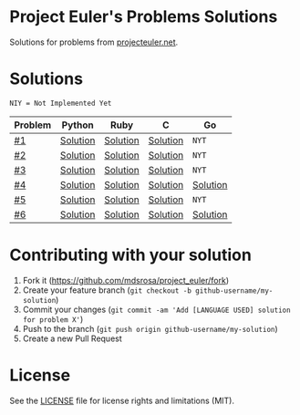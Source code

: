 # Project Euler's Problems Solutions

Solutions for problems from [projecteuler.net](https://projecteuler.net).

# Solutions

`NIY = Not Implemented Yet`

Problem  | Python   | Ruby |C  |Go
---------|----------|------|---|---
[#1](https://github.com/mdsrosa/project_euler/blob/master/problem_1/README.md)  |[Solution](https://github.com/mdsrosa/project_euler/blob/master/problem_1/solution.py)| [Solution](https://github.com/mdsrosa/project_euler/blob/master/problem_1/solution.rb) |[Solution](https://github.com/mdsrosa/project_euler/blob/master/problem_1/solution.c) |`NYT`
[#2](https://github.com/mdsrosa/project_euler/blob/master/problem_2/README.md)  |[Solution](https://github.com/mdsrosa/project_euler/blob/master/problem_2/solution.py)| [Solution](https://github.com/mdsrosa/project_euler/blob/master/problem_2/solution.rb) |[Solution](https://github.com/mdsrosa/project_euler/blob/master/problem_2/solution.c) |`NYT`
[#3](https://github.com/mdsrosa/project_euler/blob/master/problem_3/README.md)  |[Solution](https://github.com/mdsrosa/project_euler/blob/master/problem_3/solution.py)| [Solution](https://github.com/mdsrosa/project_euler/blob/master/problem_3/solution.rb) |[Solution](https://github.com/mdsrosa/project_euler/blob/master/problem_3/solution.c) |`NYT`
[#4](https://github.com/mdsrosa/project_euler/blob/master/problem_4/README.md)  |[Solution](https://github.com/mdsrosa/project_euler/blob/master/problem_4/solution.py)| [Solution](https://github.com/mdsrosa/project_euler/blob/master/problem_4/solution.rb) |[Solution](https://github.com/mdsrosa/project_euler/blob/master/problem_4/solution.c) |[Solution](https://github.com/mdsrosa/project_euler/blob/master/problem_4/solution.go)
[#5](https://github.com/mdsrosa/project_euler/blob/master/problem_5/README.md)  |[Solution](https://github.com/mdsrosa/project_euler/blob/master/problem_5/solution.py)| [Solution](https://github.com/mdsrosa/project_euler/blob/master/problem_5/solution.rb) |[Solution](https://github.com/mdsrosa/project_euler/blob/master/problem_5/solution.c) |`NYT`
[#6](https://github.com/mdsrosa/project_euler/blob/master/problem_6/README.md)  |[Solution](https://github.com/mdsrosa/project_euler/blob/master/problem_6/solution.py)| [Solution](https://github.com/mdsrosa/project_euler/blob/master/problem_6/solution.rb) |[Solution](https://github.com/mdsrosa/project_euler/blob/master/problem_6/solution.c) |[Solution](https://github.com/mdsrosa/project_euler/blob/master/problem_6/solution.go)

# Contributing with your solution

1. Fork it (https://github.com/mdsrosa/project_euler/fork)
2. Create your feature branch (`git checkout -b github-username/my-solution`)
3. Commit your changes (`git commit -am 'Add [LANGUAGE USED] solution for problem X'`)
4. Push to the branch (`git push origin github-username/my-solution`)
5. Create a new Pull Request

# License
See the [LICENSE](LICENSE) file for license rights and limitations (MIT).
